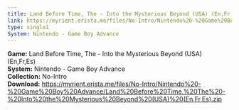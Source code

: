 ```yaml
---
title: Land Before Time, The - Into the Mysterious Beyond (USA) (En,Fr,Es)
link: https://myrient.erista.me/files/No-Intro/Nintendo%20-%20Game%20Boy%20Advance/Land%20Before%20Time,%20The%20-%20Into%20the%20Mysterious%20Beyond%20(USA)%20(En,Fr,Es).zip
type: single1
System: Nintendo - Game Boy Advance
---
```

<b>Game:</b> Land Before Time, The - Into the Mysterious Beyond (USA) (En,Fr,Es)<br>
<b>System:</b> Nintendo - Game Boy Advance<br>
<b>Collection:</b> No-Intro<br>
<b>Download:</b> https://myrient.erista.me/files/No-Intro/Nintendo%20-%20Game%20Boy%20Advance/Land%20Before%20Time,%20The%20-%20Into%20the%20Mysterious%20Beyond%20(USA)%20(En,Fr,Es).zip